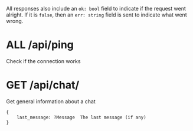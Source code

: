 All responses also include an `ok: bool` field to indicate if the request went alright. If it is `false`, then an `err: string` field is sent to indicate what went wrong.



# ALL /api/ping
Check if the connection works


# GET /api/chat/<chatID>
Get general information about a chat
```
{
	last_message: ?Message	The last message (if any)
}
```
